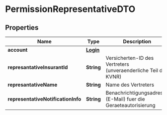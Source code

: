 

# PermissionRepresentativeDTO

## Properties

Name | Type | Description | Notes
------------ | ------------- | ------------- | -------------
**account** | [**Login**](Login.md) |  | 
**represantativeInsurantId** | **String** | Versicherten-ID des Vertreters (unveraenderliche Teil der KVNR) | 
**represantativeName** | **String** | Name des Vertreters | 
**representativeNotificationInfo** | **String** | Benachrichtigungsadresse (E-Mail) fuer die Geraeteautorisierung | 



